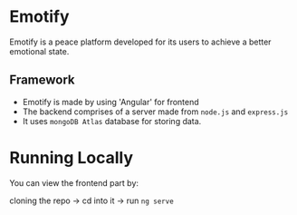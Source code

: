 # Emotify

Emotify is a peace platform developed for its users to achieve a better emotional state.

## Framework

- Emotify is made by using 'Angular' for frontend
- The backend comprises of a server made from `node.js` and `express.js`
- It uses `mongoDB Atlas` database for storing data.

# Running Locally

You can view the frontend part by: 

cloning the repo -> cd into it -> run `ng serve` 
